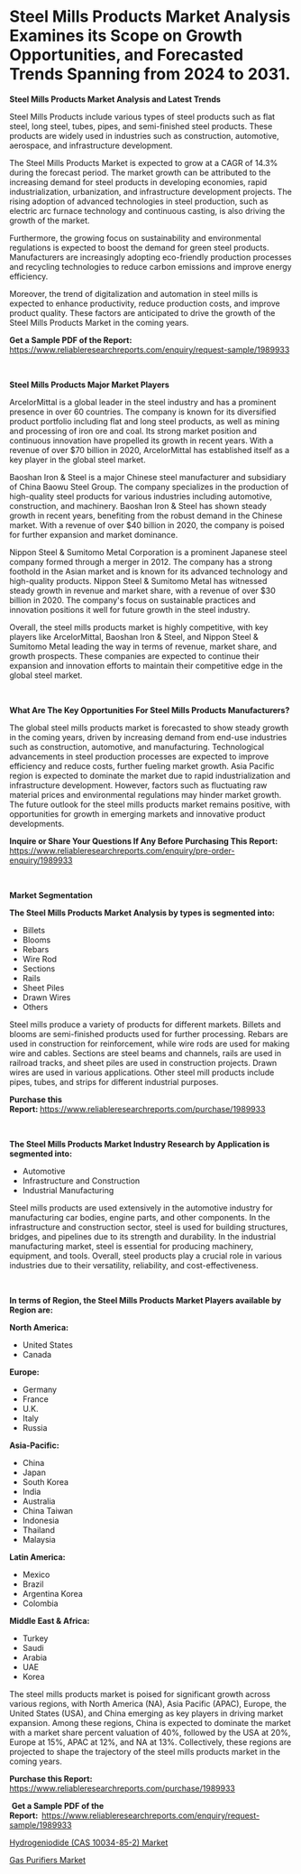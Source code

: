 <p><h1>Steel Mills Products Market Analysis Examines its Scope on Growth Opportunities, and Forecasted Trends Spanning from 2024 to 2031.</h1></p><p><strong>Steel Mills Products Market Analysis and Latest Trends</strong></p>
<p><p>Steel Mills Products include various types of steel products such as flat steel, long steel, tubes, pipes, and semi-finished steel products. These products are widely used in industries such as construction, automotive, aerospace, and infrastructure development.</p><p>The Steel Mills Products Market is expected to grow at a CAGR of 14.3% during the forecast period. The market growth can be attributed to the increasing demand for steel products in developing economies, rapid industrialization, urbanization, and infrastructure development projects. The rising adoption of advanced technologies in steel production, such as electric arc furnace technology and continuous casting, is also driving the growth of the market.</p><p>Furthermore, the growing focus on sustainability and environmental regulations is expected to boost the demand for green steel products. Manufacturers are increasingly adopting eco-friendly production processes and recycling technologies to reduce carbon emissions and improve energy efficiency.</p><p>Moreover, the trend of digitalization and automation in steel mills is expected to enhance productivity, reduce production costs, and improve product quality. These factors are anticipated to drive the growth of the Steel Mills Products Market in the coming years.</p></p>
<p><strong>Get a Sample PDF of the Report:&nbsp;</strong> <a href="https://www.reliableresearchreports.com/enquiry/request-sample/1989933">https://www.reliableresearchreports.com/enquiry/request-sample/1989933</a></p>
<p>&nbsp;</p>
<p><strong>Steel Mills Products Major Market Players</strong></p>
<p><p>ArcelorMittal is a global leader in the steel industry and has a prominent presence in over 60 countries. The company is known for its diversified product portfolio including flat and long steel products, as well as mining and processing of iron ore and coal. Its strong market position and continuous innovation have propelled its growth in recent years. With a revenue of over $70 billion in 2020, ArcelorMittal has established itself as a key player in the global steel market.</p><p>Baoshan Iron & Steel is a major Chinese steel manufacturer and subsidiary of China Baowu Steel Group. The company specializes in the production of high-quality steel products for various industries including automotive, construction, and machinery. Baoshan Iron & Steel has shown steady growth in recent years, benefiting from the robust demand in the Chinese market. With a revenue of over $40 billion in 2020, the company is poised for further expansion and market dominance.</p><p>Nippon Steel & Sumitomo Metal Corporation is a prominent Japanese steel company formed through a merger in 2012. The company has a strong foothold in the Asian market and is known for its advanced technology and high-quality products. Nippon Steel & Sumitomo Metal has witnessed steady growth in revenue and market share, with a revenue of over $30 billion in 2020. The company's focus on sustainable practices and innovation positions it well for future growth in the steel industry.</p><p>Overall, the steel mills products market is highly competitive, with key players like ArcelorMittal, Baoshan Iron & Steel, and Nippon Steel & Sumitomo Metal leading the way in terms of revenue, market share, and growth prospects. These companies are expected to continue their expansion and innovation efforts to maintain their competitive edge in the global steel market.</p></p>
<p>&nbsp;</p>
<p><strong>What Are The Key Opportunities For Steel Mills Products Manufacturers?</strong></p>
<p><p>The global steel mills products market is forecasted to show steady growth in the coming years, driven by increasing demand from end-use industries such as construction, automotive, and manufacturing. Technological advancements in steel production processes are expected to improve efficiency and reduce costs, further fueling market growth. Asia Pacific region is expected to dominate the market due to rapid industrialization and infrastructure development. However, factors such as fluctuating raw material prices and environmental regulations may hinder market growth. The future outlook for the steel mills products market remains positive, with opportunities for growth in emerging markets and innovative product developments.</p></p>
<p><strong>Inquire or Share Your Questions If Any Before Purchasing This Report:</strong> <a href="https://www.reliableresearchreports.com/enquiry/pre-order-enquiry/1989933">https://www.reliableresearchreports.com/enquiry/pre-order-enquiry/1989933</a></p>
<p>&nbsp;</p>
<p><strong>Market Segmentation</strong></p>
<p><strong>The Steel Mills Products Market Analysis by types is segmented into:</strong></p>
<p><ul><li>Billets</li><li>Blooms</li><li>Rebars</li><li>Wire Rod</li><li>Sections</li><li>Rails</li><li>Sheet Piles</li><li>Drawn Wires</li><li>Others</li></ul></p>
<p><p>Steel mills produce a variety of products for different markets. Billets and blooms are semi-finished products used for further processing. Rebars are used in construction for reinforcement, while wire rods are used for making wire and cables. Sections are steel beams and channels, rails are used in railroad tracks, and sheet piles are used in construction projects. Drawn wires are used in various applications. Other steel mill products include pipes, tubes, and strips for different industrial purposes.</p></p>
<p><strong>Purchase this Report:&nbsp;</strong><a href="https://www.reliableresearchreports.com/purchase/1989933">https://www.reliableresearchreports.com/purchase/1989933</a></p>
<p>&nbsp;</p>
<p><strong>The Steel Mills Products Market Industry Research by Application is segmented into:</strong></p>
<p><ul><li>Automotive</li><li>Infrastructure and Construction</li><li>Industrial Manufacturing</li></ul></p>
<p><p>Steel mills products are used extensively in the automotive industry for manufacturing car bodies, engine parts, and other components. In the infrastructure and construction sector, steel is used for building structures, bridges, and pipelines due to its strength and durability. In the industrial manufacturing market, steel is essential for producing machinery, equipment, and tools. Overall, steel products play a crucial role in various industries due to their versatility, reliability, and cost-effectiveness.</p></p>
<p>&nbsp;</p>
<p><strong>In terms of Region, the Steel Mills Products Market Players available by Region are:</strong></p>
<p>
    <p> <strong> North America: </strong>
        <ul>
            <li>United States</li>
            <li>Canada</li>
        </ul>
        </p> 
    <p> <strong> Europe: </strong>
        <ul>
            <li>Germany</li>
            <li>France</li>
            <li>U.K.</li>
            <li>Italy</li>
            <li>Russia</li>
        </ul>
        </p> 
    <p> <strong> Asia-Pacific: </strong>
        <ul>
            <li>China</li>
            <li>Japan</li>
            <li>South Korea</li>
            <li>India</li>
            <li>Australia</li>
            <li>China Taiwan</li>
            <li>Indonesia</li>
            <li>Thailand</li>
            <li>Malaysia</li>
        </ul>
        </p> 
    <p> <strong> Latin America: </strong>
        <ul>
            <li>Mexico</li>
            <li>Brazil</li>
            <li>Argentina Korea</li>
            <li>Colombia</li>
        </ul>
        </p> 
    <p> <strong> Middle East & Africa: </strong>
        <ul>
            <li>Turkey</li>
            <li>Saudi</li>
            <li>Arabia</li>
            <li>UAE</li>
            <li>Korea</li>
        </ul>
    </p>
    </p>
<p><p>The steel mills products market is poised for significant growth across various regions, with North America (NA), Asia Pacific (APAC), Europe, the United States (USA), and China emerging as key players in driving market expansion. Among these regions, China is expected to dominate the market with a market share percent valuation of 40%, followed by the USA at 20%, Europe at 15%, APAC at 12%, and NA at 13%. Collectively, these regions are projected to shape the trajectory of the steel mills products market in the coming years.</p></p>
<p><strong>Purchase this Report: </strong><a href="https://www.reliableresearchreports.com/purchase/1989933">https://www.reliableresearchreports.com/purchase/1989933</a></p>
<p>&nbsp;<strong>Get a Sample PDF of the Report:&nbsp;&nbsp;</strong><a href="https://www.reliableresearchreports.com/enquiry/request-sample/1989933">https://www.reliableresearchreports.com/enquiry/request-sample/1989933</a></p>
<p><strong></strong></p>
<p><p><a href="https://cedar-agate-3da.notion.site/Hydrogeniodide-CAS-10034-85-2-Market-Analysis-and-Market-Size-Global-Industry-Overview-Market-Se-017d9ad035c246baa3cbce254a136919">Hydrogeniodide (CAS 10034-85-2) Market</a></p><p><a href="https://circular-yam-9b9.notion.site/Gas-Purifiers-Market-Size-Reflecting-a-Forecast-Till-2031-Market-By-Type-By-Application-and-By-Geo-f87902895f3b4d798dc259cecaf2d360">Gas Purifiers Market</a></p></p>